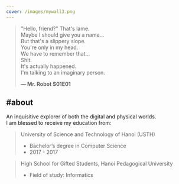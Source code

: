 ```yaml
---
cover: /images/mywall3.png
---
```


> "Hello, friend?" That's lame. \
> Maybe I should give you a name...\
> But that's a slippery slope.\
> You're only in my head.\
> We have to remember that...\
> Shit.\
> It's actually happened.\
> I'm talking to an imaginary person.
>
> **— Mr. Robot S01E01**

## #about
An inquisitive explorer of both the digital and physical worlds. \
I am blessed to receive my education from:

> University of Science and Technology of Hanoi (USTH)
> - Bachelor’s degree in Computer Science
> - 2017 - 2017 

> High School for Gifted Students, Hanoi Pedagogical University
> - Field of study: Informatics

